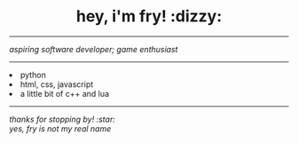<h1 align="center">hey, i'm fry! :dizzy:</h1>
<hr>
<i>aspiring software developer; game enthusiast</i>
<hr>
<li>python</li>
<li>html, css, javascript</li>
<li>a little bit of c++ and lua</li>
<hr>
<i>thanks for stopping by! :star:</i><br>
<i>yes, fry is not my real name</i>